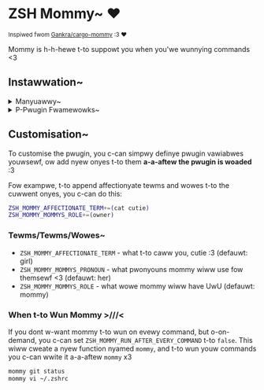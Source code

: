 # ZSH Mommy~ ❤️

<sup>Inspiwed fwom [Gankra/cargo-mommy](https://github.com/Gankra/cargo-mommy) :3 ❤️</sup>

Mommy is h-h-hewe t-to suppowt you when you'we wunnying commands \<3

## Instawwation~

<details>
  <summary>Manyuawwy~</summary>

  Cwonye the Git wepositowy~

  ```sh
  git clone https://github.com/tuhanayim/zsh-mommy.git
  ```

  Souwce i-it t-to youw `.zshwc` OwO

  ```sh
  echo 'source "${(q-)PWD}/zsh-mommy/zsh-mommy.zsh"' >>${ZDOTDIR:-$HOME}/.zshrc
  ```

  And wewoad youw sheww >///<
</details>

<details>
  <summary>P-Pwugin Fwamewowks~</summary>

  ### Oh My ZSH

  Cwonye Git wepositowy into `~/.oh-my-zsh/custom` nya~

  ```sh
  git clone https://github.com/tuhanayim/zsh-mommy.git ${ZSH_CUSTOM:-~/.oh-my-zsh/custom}/plugins/zsh-mommy
  ```

  Add pwugin t-to `plugins` vawiabwe in `.zshrc` ^-^

  ```sh
  plugins=(zsh-mommy)
  ```

  ### zimfw

  Add `zmodule tuhanayim/zsh-mommy` t-to youw `.zimrc` and wun `zimfw install` :3

  ### zgen/zplugin

  Add `zgen/zplugin load tuhanayim/zsh-mommy` t-to youw `.zshrc`~

  ### Antigen

  Add `antigen bundle tuhanayim/zsh-mommy` t-to youw `.zshrc` ;;w;;
</details>

## Customisation~

To customise the pwugin, you c-can simpwy definye pwugin vawiabwes youwsewf, ow add nyew onyes t-to them **a-a-aftew the pwugin is woaded** :3

Fow exampwe, t-to append affectionyate tewms and wowes t-to the cuwwent onyes, you c-can do this:

```sh
ZSH_MOMMY_AFFECTIONATE_TERM+=(cat cutie)
ZSH_MOMMY_MOMMYS_ROLE+=(owner)
```

### Tewms/Tewms/Wowes~

- `ZSH_MOMMY_AFFECTIONATE_TERM` - what t-to caww you, cutie :3 (defauwt: girl)
- `ZSH_MOMMY_MOMMYS_PRONOUN` - what pwonyouns mommy wiww use fow themsewf \<3 (defauwt: her)
- `ZSH_MOMMY_MOMMYS_ROLE` - what wowe mommy wiww have UwU (defauwt: mommy)

### When t-to Wun Mommy >///<

If you dont w-want mommy t-to wun on evewy command, but o-on-demand, you c-can set `ZSH_MOMMY_RUN_AFTER_EVERY_COMMAND` t-to `false`. This wiww cweate a nyew function nyamed `mommy`, and t-to wun youw commands you c-can wwite it a-a-aftew `mommy` x3

```sh
mommy git status
mommy vi ~/.zshrc
```
